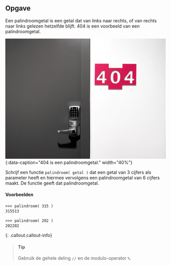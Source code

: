 ## Opgave
Een palindroomgetal is een getal dat van links naar rechts, of van rechts naar links gelezen hetzelfde blijft. 404 is een voorbeeld van een palindroomgetal.

![404 is een palindroomgetal.](media/404.jpg "Foto door Romson Preechawit op Unsplash."){:data-caption="404 is een palindroomgetal." width="40%"}

Schrijf een functie `palindroom( getal )` dat een getal van 3 cijfers als parameter heeft en hiermee vervolgens een palindroomgetal van 6 cijfers maakt. De functie geeft dat palindroomgetal.

#### Voorbeelden
```
>>> palindroom( 315 )
315513
```
```
>>> palindroom( 202 )
202202
```

{: .callout.callout-info}
> #### Tip
> Gebruik de gehele deling `//` en de modulo-operator `%`.

